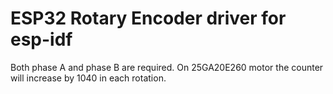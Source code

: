 # ESP32 Rotary Encoder driver for esp-idf
Both phase A and phase B are required. On 25GA20E260 motor the counter will increase by 1040 in each rotation.
